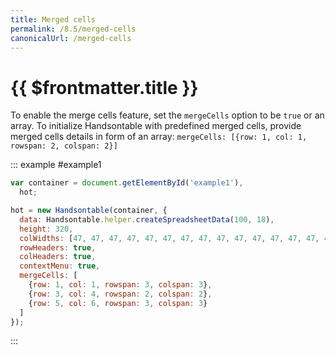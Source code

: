 ```yaml
---
title: Merged cells
permalink: /8.5/merged-cells
canonicalUrl: /merged-cells
---
```


# {{ $frontmatter.title }}

To enable the merge cells feature, set the `mergeCells` option to be `true` or an array. To initialize Handsontable with predefined merged cells, provide merged cells details in form of an array: `mergeCells: [{row: 1, col: 1, rowspan: 2, colspan: 2}]`

::: example #example1
```js
var container = document.getElementById('example1'),
  hot;

hot = new Handsontable(container, {
  data: Handsontable.helper.createSpreadsheetData(100, 18),
  height: 320,
  colWidths: [47, 47, 47, 47, 47, 47, 47, 47, 47, 47, 47, 47, 47, 47, 47, 47],
  rowHeaders: true,
  colHeaders: true,
  contextMenu: true,
  mergeCells: [
    {row: 1, col: 1, rowspan: 3, colspan: 3},
    {row: 3, col: 4, rowspan: 2, colspan: 2},
    {row: 5, col: 6, rowspan: 3, colspan: 3}
  ]
});
```
:::
